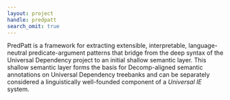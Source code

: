 ```yaml
---
layout: project
handle: predpatt
search_omit: true
---
```


PredPatt is a framework for extracting extensible, interpretable, language-neutral predicate-argument patterns that bridge from the deep syntax of the Universal Dependency project to an initial shallow semantic layer. This shallow semantic layer forms the basis for Decomp-aligned semantic annotations on Universal Dependency treebanks and can be separately considered a linguistically well-founded component of a *Universal IE* system.
